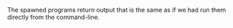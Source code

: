 The spawned programs return output that is the same as if we had run them directly from the command-line.
